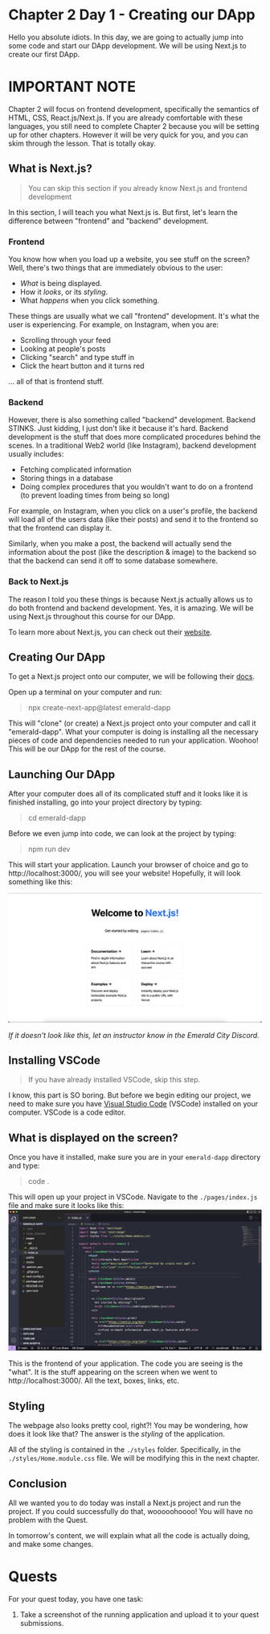 # Chapter 2 Day 1 - Creating our DApp

Hello you absolute idiots. In this day, we are going to actually jump into some code and start our DApp development. We will be using Next.js to create our first DApp.

# IMPORTANT NOTE

Chapter 2 will focus on frontend development, specifically the semantics of HTML, CSS, React.js/Next.js. If you are already comfortable with these languages, you still need to complete Chapter 2 because you will be setting up for other chapters. However it will be very quick for you, and you can skim through the lesson. That is totally okay. 

## What is Next.js?

> You can skip this section if you already know Next.js and frontend development

In this section, I will teach you what Next.js is. But first, let's learn the difference between "frontend" and "backend" development.

### Frontend

You know how when you load up a website, you see stuff on the screen? Well, there's two things that are immediately obvious to the user:

- *What* is being displayed.
- How it *looks*, or its *styling*. 
- What *happens* when you click something.

These things are usually what we call "frontend" development. It's what the user is experiencing. For example, on Instagram, when you are:
- Scrolling through your feed
- Looking at people's posts
- Clicking "search" and type stuff in
- Click the heart button and it turns red

... all of that is frontend stuff.

### Backend

However, there is also something called "backend" development. Backend STINKS. Just kidding, I just don't like it because it's hard. Backend development is the stuff that does more complicated procedures behind the scenes. In a traditional Web2 world (like Instagram), backend development usually includes:
- Fetching complicated information
- Storing things in a database
- Doing complex procedures that you wouldn't want to do on a frontend (to prevent loading times from being so long)

For example, on Instagram, when you click on a user's profile, the backend will load all of the users data (like their posts) and send it to the frontend so that the frontend can display it. 

Similarly, when you make a post, the backend will actually send the information about the post (like the description & image) to the backend so that the backend can send it off to some database somewhere.

### Back to Next.js

The reason I told you these things is because Next.js actually allows us to do both frontend and backend development. Yes, it is amazing. We will be using Next.js throughout this course for our DApp.

To learn more about Next.js, you can check out their <a href="https://nextjs.org/" target="_blank">website</a>.

## Creating Our DApp

To get a Next.js project onto our computer, we will be following their <a href="https://nextjs.org/docs/getting-started" target="_blank">docs</a>.

Open up a terminal on your computer and run:
> npx create-next-app@latest emerald-dapp

This will "clone" (or create) a Next.js project onto your computer and call it "emerald-dapp". What your computer is doing is installing all the necessary pieces of code and dependencies needed to run your application. Woohoo! This will be our DApp for the rest of the course.

## Launching Our DApp

After your computer does all of its complicated stuff and it looks like it is finished installing, go into your project directory by typing:
> cd emerald-dapp

Before we even jump into code, we can look at the project by typing:
> npm run dev 

This will start your application. Launch your browser of choice and go to http://localhost:3000/, you will see your website! Hopefully, it will look something like this:

<img src="../images/base-nextjs.png" />

*If it doesn't look like this, let an instructor know in the Emerald City Discord.*

## Installing VSCode

> If you have already installed VSCode, skip this step.

I know, this part is SO boring. But before we begin editing our project, we need to make sure you have <a href="https://code.visualstudio.com/" target="_blank">Visual Studio Code</a> (VSCode) installed on your computer. VSCode is a code editor.

## What is displayed on the screen?

Once you have it installed, make sure you are in your `emerald-dapp` directory and type:
> code .

This will open up your project in VSCode. Navigate to the `./pages/index.js` file and make sure it looks like this:
<img src="../images/base-code.png" />

This is the frontend of your application. The code you are seeing is the "what". It is the stuff appearing on the screen when we went to http://localhost:3000/. All the text, boxes, links, etc.

## Styling

The webpage also looks pretty cool, right?! You may be wondering, how does it look like that? The answer is the *styling* of the application.

All of the styling is contained in the `./styles` folder. Specifically, in the `./styles/Home.module.css` file. We will be modifying this in the next chapter.

## Conclusion

All we wanted you to do today was install a Next.js project and run the project. If you could successfully do that, wooooohoooo! You will have no problem with the Quest.

In tomorrow's content, we will explain what all the code is actually doing, and make some changes.

# Quests

For your quest today, you have one task:

1. Take a screenshot of the running application and upload it to your quest submissions.